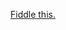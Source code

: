 [Fiddle this.](https://jsfiddle.net/gh/get/library/pure/cheako/chickenscratch/tree/master/accelerometer/)
